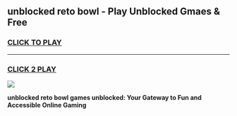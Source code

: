 
## unblocked reto bowl - Play Unblocked Gmaes & Free
<h3>
<a href="https://news.freeplayer.one?title=unblocked_reto_bowl&ref=23F">CLICK TO PLAY</a></h3>
<hr>

<h3>
<a href="https://news.freeplayer.one?title=unblocked_reto_bowl&ref=23F">CLICK 2 PLAY</a>
  
</h3>

<a href="https://news.freeplayer.one?title=unblocked_reto_bowl&ref=23F/"><img src="https://clearcache.store/games.png"></a>


**unblocked reto bowl games unblocked: Your Gateway to Fun and Accessible Online Gaming**
